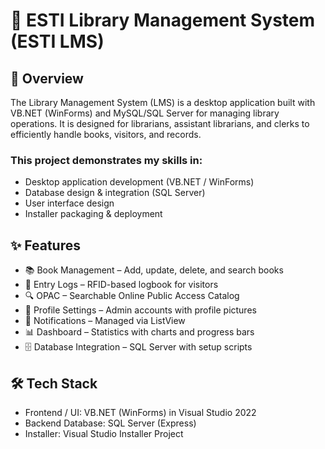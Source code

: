 # 📘 ESTI Library Management System (ESTI LMS)
## 📖 Overview
The Library Management System (LMS) is a desktop application built with VB.NET (WinForms) and MySQL/SQL Server for managing library operations. It is designed for librarians, assistant librarians, and clerks to efficiently handle books, visitors, and records.

 ### This project demonstrates my skills in:

  - Desktop application development (VB.NET / WinForms)
  - Database design & integration (SQL Server)
  - User interface design
  - Installer packaging & deployment

## ✨ Features
  - 📚 Book Management – Add, update, delete, and search books
  - 👥 Entry Logs – RFID-based logbook for visitors
  - 🔍 OPAC – Searchable Online Public Access Catalog
  - 👤 Profile Settings – Admin accounts with profile pictures
  - 🔔 Notifications – Managed via ListView
  - 📊 Dashboard – Statistics with charts and progress bars
  - 🗄️ Database Integration – SQL Server with setup scripts

## 🛠️ Tech Stack
 - Frontend / UI: VB.NET (WinForms) in Visual Studio 2022
 - Backend Database: SQL Server (Express)
 - Installer: Visual Studio Installer Project
